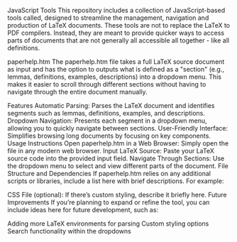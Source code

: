 JavaScript Tools
This repository includes a collection of JavaScript-based tools called, designed to streamline the management, navigation and production of LaTeX documents. These tools are not to replace the LaTeX to PDF compilers. Instead, they are meant to provide quicker ways to access parts of documents that are not generally all accessible all together - like all definitions. 

paperhelp.htm
The paperhelp.htm file takes a full LaTeX source document as input and has the option to outputs what is defined as a "section" (e.g., lemmas, definitions, examples, descriptions) into a dropdown menu. This makes it easier to scroll through different sections without having to navigate through the entire document manually.

Features
Automatic Parsing: Parses the LaTeX document and identifies segments such as lemmas, definitions, examples, and descriptions.
Dropdown Navigation: Presents each segment in a dropdown menu, allowing you to quickly navigate between sections.
User-Friendly Interface: Simplifies browsing long documents by focusing on key components.
Usage Instructions
Open paperhelp.htm in a Web Browser: Simply open the file in any modern web browser.
Input LaTeX Source: Paste your LaTeX source code into the provided input field.
Navigate Through Sections: Use the dropdown menu to select and view different parts of the document.
File Structure and Dependencies
If paperhelp.htm relies on any additional scripts or libraries, include a list here with brief descriptions. For example:

CSS File (optional): If there’s custom styling, describe it briefly here.
Future Improvements
If you’re planning to expand or refine the tool, you can include ideas here for future development, such as:

Adding more LaTeX environments for parsing
Custom styling options
Search functionality within the dropdowns
